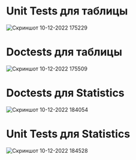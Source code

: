 # Unit Tests для таблицы
![Скриншот 10-12-2022 175229](https://user-images.githubusercontent.com/94167800/206859117-0518f944-ecec-4302-9f4d-af1950e0fa3f.jpg)
# Doctests для таблицы
![Скриншот 10-12-2022 175509](https://user-images.githubusercontent.com/94167800/206859123-0aafcf1a-e5dc-455f-8a81-3ef597b1fadd.jpg)
# Doctests для Statistics
![Скриншот 10-12-2022 184054](https://user-images.githubusercontent.com/94167800/206859125-5f2e5c9d-4a9d-4de2-98fe-fa87be400d44.jpg)
# Unit Tests для Statistics
![Скриншот 10-12-2022 184528](https://user-images.githubusercontent.com/94167800/206859127-2228866d-5fb4-4af9-bb24-752cdb8a6cd5.jpg)
